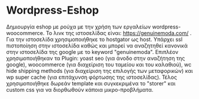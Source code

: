 # Wordpress-Eshop
Δημιουργία eshop με ρούχα με την χρήση των εργαλείων wordpress-woocommerce. Το λινκ της ιστοσελίδας είναι: https://genuinemoda.com/ . Για την ιστοσελίδα χρησιμοποιήθηκε το hostgator ως host. Υπάρχει ssl πιστοποίηση στην ιστοσελίδα καθώς και μπορεί να αναζητηθεί κανονικά στην ιστοσελίδα της google με το keyword "genuinemoda". Επιπλέον χρησιμοποιήθηκαν τα Plugin: yoast seo (για άνοδο στην αναζήτηση της google), woocommerce (για διαχείριση του ταμείου και του καλαθιού), wc hide shipping methods (για διαχείριση της επιλογής των μεταφορικών) και wp super cache (για επιτάχυνση φόρτωσης της ιστοσελίδας). Τέλος χρησιμοποιήθηκε δωρεάν template και συγκεκριμένα το "storer" και custom css για να διορθωθούν κάποια μικρο-προβλήματα. 
